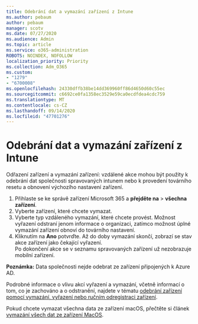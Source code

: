 ```yaml
---
title: Odebrání dat a vymazání zařízení z Intune
ms.author: pebaum
author: pebaum
manager: scotv
ms.date: 07/27/2020
ms.audience: Admin
ms.topic: article
ms.service: o365-administration
ROBOTS: NOINDEX, NOFOLLOW
localization_priority: Priority
ms.collection: Adm_O365
ms.custom:
- "1279"
- "6700008"
ms.openlocfilehash: 24330dffb38be14dd369960ff86d4650d60c55ec
ms.sourcegitcommit: c6692ce0fa1358ec3529e59ca0ecdfdea4cdc759
ms.translationtype: MT
ms.contentlocale: cs-CZ
ms.lasthandoff: 09/14/2020
ms.locfileid: "47701276"
---
```

# <a name="removing-data-and-wiping-devices-from-intune"></a>Odebrání dat a vymazání zařízení z Intune

Odřazení zařízení a vymazání zařízení: vzdálené akce mohou být použity k odebrání dat společnosti spravovaných intunem nebo k provedení továrního resetu a obnovení výchozího nastavení zařízení.

1. Přihlaste se ke správě zařízení Microsoft 365 a **přejděte na**  >  **všechna zařízení**.
2. Vyberte zařízení, které chcete vymazat.
3. Vyberte typ vzdáleného vymazání, které chcete provést. Možnost vyřazení odstraní jenom informace o organizaci, zatímco možnost úplné vymazání zařízení obnoví do továrního nastavení.
4. Kliknutím na **Ano** potvrďte. Až do doby vymazání skončí, zobrazí se stav akce zařízení jako čekající vyřazení.</br>
    Po dokončení akce se v seznamu spravovaných zařízení už nezobrazuje mobilní zařízení.

**Poznámka:** Data společnosti nejde odebrat ze zařízení připojených k Azure AD.

Podrobné informace o vlivu akcí vyřazení a vymazání, včetně informací o tom, co je zachováno a o odstranění, najdete v tématu [odebrání zařízení pomocí vymazání, vyřazení nebo ručním odregistraci zařízení](https://docs.microsoft.com/intune/devices-wipe).

Pokud chcete vymazat všechna data ze zařízení macOS, přečtěte si článek [vymazání všech dat ze zařízení MacOS](https://docs.microsoft.com/intune/device-erase).